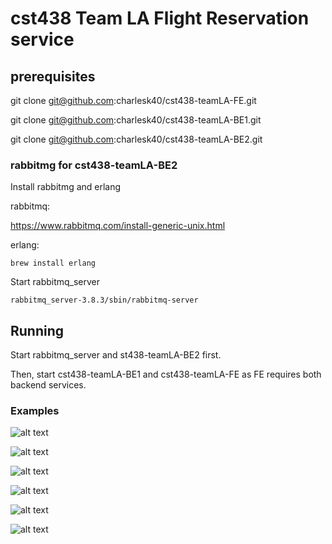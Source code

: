 # cst438 Team LA Flight Reservation service


## prerequisites

git clone git@github.com:charlesk40/cst438-teamLA-FE.git

git clone git@github.com:charlesk40/cst438-teamLA-BE1.git

git clone git@github.com:charlesk40/cst438-teamLA-BE2.git


### rabbitmg for cst438-teamLA-BE2

Install rabbitmg and erlang


rabbitmq:

https://www.rabbitmq.com/install-generic-unix.html


erlang:

```
brew install erlang
```

Start rabbitmq_server

```
rabbitmq_server-3.8.3/sbin/rabbitmq-server 
```

## Running 

Start rabbitmq_server and st438-teamLA-BE2 first.

Then, start cst438-teamLA-BE1 and cst438-teamLA-FE as FE requires both backend services.

### Examples

![alt text](https://raw.githubusercontent.com/charlesk40/cst438-teamLA-FE/master/cst438-teamLA-FE-index.png)

![alt text](https://raw.githubusercontent.com/charlesk40/cst438-teamLA-FE/master/cst438-teamLA-FE-user-create.png)

![alt text](https://raw.githubusercontent.com/charlesk40/cst438-teamLA-FE/master/cst438-teamLA-FE-user-create-show.png)

![alt text](https://raw.githubusercontent.com/charlesk40/cst438-teamLA-FE/master/cst438-teamLA-FE-user-update.png)

![alt text](https://raw.githubusercontent.com/charlesk40/cst438-teamLA-FE/master/cst438-teamLA-FE-flight-reserve.png)

![alt text](https://raw.githubusercontent.com/charlesk40/cst438-teamLA-FE/master/cst438-teamLA-FE-flight-list.png)






